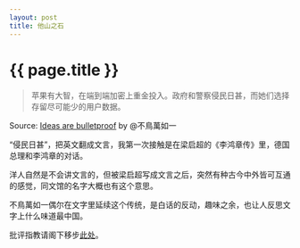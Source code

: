 ```yaml
---
layout: post
title: 他山之石
---
```


{{ page.title }}
================

> 苹果有大智，在端到端加密上重金投入。政府和警察侵民日甚，而她们选择存留尽可能少的用户数据。

Source: [Ideas are bulletproof](https://blog.yitianshijie.net/2019/10/12/ideas-are-bulletproof/) by @不鳥萬如一

“侵民日甚”，把英文翻成文言，我第一次接触是在梁启超的《李鸿章传》里，德国总理和李鸿章的对话。

洋人自然是不会讲文言的，但被梁启超写成文言之后，突然有种古今中外皆可互通的感觉，同文馆的名字大概也有这个意思。

不鳥萬如一偶尔在文字里延续这个传统，是白话的反动，趣味之余，也让人反思文字上什么味道最中国。

批评指教请阁下移步[此处](https://twitter.com/wangw469/status/1271269418668929024)。
